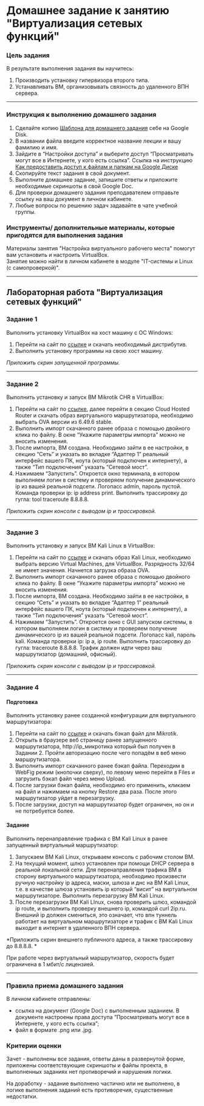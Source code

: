 # Домашнее задание к занятию "Виртуализация сетевых функций"   


### Цель задания

В результате выполнения задания вы научитесь:
1. Производить установку гипервизора второго типа.
2. Устанавливать ВМ, организовывать связность до удаленного ВПН сервера.


------

### Инструкция к выполнению домашнего задания

1. Сделайте копию [Шаблона для домашнего задания](https://docs.google.com/document/d/1youKpKm_JrC0UzDyUslIZW2E2bIv5OVlm_TQDvH5Pvs/edit) себе на Google Disk.
2. В названии файла введите корректное название лекции и вашу фамилию и имя.
3. Зайдите в “Настройки доступа” и выберите доступ “Просматривать могут все в Интернете, у кого есть ссылка”.  Ссылка на инструкцию [Как предоставить доступ к файлам и папкам на Google Диске](https://support.google.com/docs/answer/2494822?hl=ru&co=GENIE.Platform%3DDesktop)
4. Скопируйте текст задания в свой документ.
5. Выполните домашнее задание, запишите ответы и приложите необходимые скриншоты в свой Google Doc.
6. Для проверки домашнего задания преподавателем отправьте ссылку на ваш документ в личном кабинете.
7. Любые вопросы по решению задач задавайте в чате учебной группы.


### Инструменты/ дополнительные материалы, которые пригодятся для выполнения задания

Материалы занятия "Настройка виртуального рабочего места" помогут вам установить и настроить VirtualBox.  
Занятие можно найти в личном кабинете в модуле "IT-системы и Linux (с самопроверкой)". 

----

## Лабораторная работа "Виртуализация сетевых функций"


### Задание 1

Выполнить установку VirtualBox на хост машину с ОС Windows:
1. Перейти на сайт по [ссылке](https://www.oracle.com/cis/virtualization/technologies/vm/downloads/virtualbox-downloads.html) и скачать необходимый дистрибутив. 
2. Выполнить установку программы на свою хост машину.

*Приложить скрин запущенной программы.*

---

### Задание 2

Выполнить установку и запуск ВМ Mikrotik CHR в VirtualBox:
1. Перейти на сайт по [ссылке](https://mikrotik.com/download), далее перейти в секцию Cloud Hosted Router и скачать образ виртуального маршрутизатора, необходимо выбрать OVA версии из 6.49.6 stable. 
2. Выполнить импорт скачанного ранее образа с помощью двойного клика по файлу. В окне “Укажите параметры импорта” можно не вносить изменения.
3. После импорта, ВМ создана. Необходимо зайти в ее настройки, в секцию “Сеть” и указать во вкладке “Адаптер 1” реальный интерфейс вашего ПК, ноута (который подключен к интернету), а также “Тип подключения” указать “Сетевой мост”.
4. Нажимаем “Запустить”. Откроется окно терминала, в котором выполняем логин в систему и проверяем получение динамического ip из вашей реальной подсети. Логопасс admin, пароль пустой. Команда проверки ip:  ip address print. Выполнить трассировку до гугла: tool traceroute 8.8.8.8.

*Приложить скрин консоли c выводом ip и трассировкой.*

---

### Задание 3

Выполнить установку и запуск ВМ Kali Linux в VirtualBox:
1. Перейти на сайт по [ссылке](https://www.kali.org/get-kali/#kali-platforms) и скачать образ Kali Linux, необходимо выбрать версию Virtual Machines, для VirtualBox. Разрядность 32/64 не имеет значения. Начнется загрузка образа OVA. 
2. Выполнить импорт скачанного ранее образа с помощью двойного клика по файлу. В окне “Укажите параметры импорта” можно не вносить изменения.
3. После импорта, ВМ создана. Необходимо зайти в ее настройки, в секцию “Сеть” и указать во вкладке “Адаптер 1” реальный интерфейс вашего ПК, ноута (который подключен к интернету), а также “Тип подключения” указать “Сетевой мост”.
4. Нажимаем “Запустить”. Откроется окно с GUI запуском системы, в котором выполняем логин в систему и проверяем получение динамического ip из вашей реальной подсети. Логопасс kali, пароль kali. Команда проверки ip:  ip a, ip route. Выполнить трассировку до гугла: traceroute 8.8.8.8. Трафик должен идти через ваш маршрутизатор (домашний, офисный).

*Приложить скрин консоли c выводом ip и трассировкой.*

---

### Задание 4

#### Подготовка

Выполнить установку ранее созданной конфигурации для виртуального маршрутизатора: 
1. Перейти на сайт по [ссылке](https://disk.yandex.ru/d/aWbbWEZha0E6Rw) и скачать бэкап файл для Mikrotik.
2. Открыть в браузере веб страницу ранее запущенного маршрутизатора, http://ip_микротика который был получен в Задании 2. Пройти авторизацию после чего попадём в веб меню маршрутизатора.
3. Выполнить импорт скачанного ранее бэкап файла. Переходим в WebFig режим (кнопочки сверху), по левому меню перейти в Files и загрузить бэкап файл через меню Upload.
4. После загрузки бэкап файла, необходимо его применить, кликаем на файл и нажимаем на кнопку Restore два раза. После этого маршрутизатор уйдет в перезагрузку.
5. После загрузки, доступ на маршрутизатор будет ограничен, но он и не потребуется более.

#### Задание

Выполнить перенаправление трафика с ВМ Kali Linux в ранее запущенный виртуальный маршрутизатор: 
1. Запускаем ВМ Kali Linux, открываем консоль с рабочим столом ВМ.
2. На текущий момент, шлюз установлен при помощи DHCP сервера в реальной локальной сети. Для перенаправления трафика ВМ в сторону виртуального маршрутизатора, необходимо произвести ручную настройку ip адреса, маски, шлюза и днс на ВМ Kali Linux, т.е. в качестве шлюза установить ip который “висит” на виртуальном маршрутизаторе. Выполнить перезагрузку ВМ Kali Linux.
3. После перезагрузки ВМ Kali LInux, снова проверить шлюз, командой ip route, и выполнить проверку внешнего ip, командой curl 2ip.ru. Внешний ip должен смениться, это означает, что впн туннель работает на виртуальном маршрутизаторе и трафик с ВМ Kali Linux выходит в интернет в удаленного ВПН сервера.

*Приложить скрин внешнего публичного адреса, а также трассировку до 8.8.8.8. *

При работе через виртуальный маршрутизатор, скорость будет ограничена в 1 мбит/с лицензией.

---

### Правила приема домашнего задания

В личном кабинете отправлены:

- ссылка на документ (Google Doc) с выполненным заданием. В документе настроены права доступа “Просматривать могут все в Интернете, у кого есть ссылка”;
- файл в формате .png или .jpg.

### Критерии оценки

Зачет - выполнены все задания, ответы даны в развернутой форме, приложены соответствующие скриншоты и файлы проекта, в выполненных заданиях нет противоречий и нарушения логики.

На доработку - задание выполнено частично или не выполнено, в логике выполнения заданий есть противоречия, существенные недостатки.
